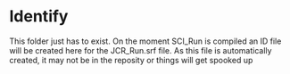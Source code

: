 # Identify

This folder just has to exist. On the moment SCI_Run is compiled an ID file will be created here for the JCR_Run.srf file.
As this file is automatically created, it may not be in the reposity or things will get spooked up

